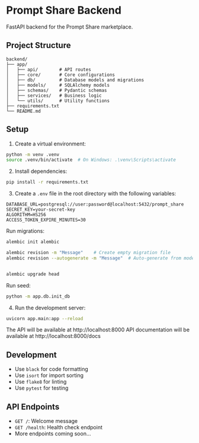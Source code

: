 # Prompt Share Backend

FastAPI backend for the Prompt Share marketplace.

## Project Structure

```
backend/
├── app/
│   ├── api/        # API routes
│   ├── core/       # Core configurations
│   ├── db/         # Database models and migrations
│   ├── models/     # SQLAlchemy models
│   ├── schemas/    # Pydantic schemas
│   ├── services/   # Business logic
│   └── utils/      # Utility functions
├── requirements.txt
└── README.md
```

## Setup

1. Create a virtual environment:
```bash
python -m venv .venv
source .venv/bin/activate  # On Windows: .\venv\Scripts\activate
```

2. Install dependencies:
```bash
pip install -r requirements.txt
```

3. Create a `.env` file in the root directory with the following variables:
```env
DATABASE_URL=postgresql://user:password@localhost:5432/prompt_share
SECRET_KEY=your-secret-key
ALGORITHM=HS256
ACCESS_TOKEN_EXPIRE_MINUTES=30
```

Run migrations:
```bash
alembic init alembic

alembic revision -m "Message"    # Create empty migration file
alembic revision --autogenerate -m "Message"  # Auto-generate from model changes


alembic upgrade head
```

Run seed:
```bash
python -m app.db.init_db
```

4. Run the development server:
```bash
uvicorn app.main:app --reload
```

The API will be available at http://localhost:8000
API documentation will be available at http://localhost:8000/docs

## Development

- Use `black` for code formatting
- Use `isort` for import sorting
- Use `flake8` for linting
- Use `pytest` for testing

## API Endpoints

- `GET /`: Welcome message
- `GET /health`: Health check endpoint
- More endpoints coming soon...
